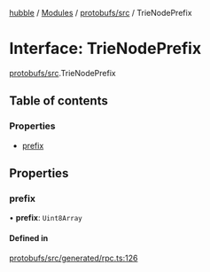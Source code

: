 [hubble](../README.md) / [Modules](../modules.md) / [protobufs/src](../modules/protobufs_src.md) / TrieNodePrefix

# Interface: TrieNodePrefix

[protobufs/src](../modules/protobufs_src.md).TrieNodePrefix

## Table of contents

### Properties

- [prefix](protobufs_src.TrieNodePrefix.md#prefix)

## Properties

### prefix

• **prefix**: `Uint8Array`

#### Defined in

[protobufs/src/generated/rpc.ts:126](https://github.com/vinliao/hubble/blob/4e20c6c/packages/protobufs/src/generated/rpc.ts#L126)

